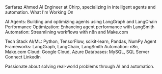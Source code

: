 Sarfaraz Ahmed
AI Engineer at Chirp, specializing in intelligent agents and automation.
What I'm Working On

AI Agents: Building and optimizing agents using LangGraph and LangChain
Performance Optimization: Enhancing agent performance with LangSmith
Automation: Streamlining workflows with n8n and Make.com

Tech Stack
AI/ML: Python, TensorFlow, scikit-learn, Pandas, NumPy
Agent Frameworks: LangGraph, LangChain, LangSmith
Automation: n8n, Make.com
Cloud: Google Cloud, Azure
Databases: MySQL, SQL Server
Connect
LinkedIn

Passionate about solving real-world problems through AI and automation.
